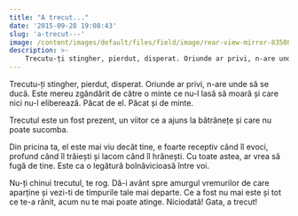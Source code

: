 ```yaml
---
title: "A trecut..."
date: '2015-09-28 19:08:43'
slug: 'a-trecut---'
image: /content/images/default/files/field/image/rear-view-mirror-835085_640.jpg
description: >-
    Trecutu-ți stingher, pierdut, disperat. Oriunde ar privi, n-are unde să se ducă. Este mereu zgândărit de către o minte ce nu-l lasă să moară și care nici nu-l eliberează. Păcat de el. Păcat și de mint
---
```

<div class="kg-card-markdown"><p>Trecutu-ți stingher, pierdut, disperat. Oriunde ar privi, n-are unde să se ducă. Este mereu zgândărit de către o minte ce nu-l lasă să moară și care nici nu-l eliberează. Păcat de el. Păcat și de minte.</p>
<p>Trecutul este un fost prezent, un viitor ce a ajuns la bătrânețe și care nu poate sucomba.</p>
<p>Din pricina ta, el este mai viu decât tine, e foarte receptiv când îl evoci, profund când îl trăiești și lacom când îl hrănești. Cu toate astea, ar vrea să fugă de tine. Este ca o legătură bolnăvicioasă între voi.</p>
<p>Nu-ți chinui trecutul, te rog. Dă-i avânt spre amurgul vremurilor de care aparține și vezi-ti de timpurile tale mai departe. Ce a fost nu mai este și tot ce te-a rănit, acum nu te mai poate atinge. Niciodată! Gata, a trecut!</p>
</div>
    
